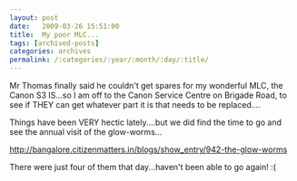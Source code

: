 ```yaml
---
layout: post
date:	2009-03-26 15:51:00
title:  My poor MLC...
tags: [archived-posts]
categories: archives
permalink: /:categories/:year/:month/:day/:title/
---
```

Mr Thomas finally said he couldn't get spares for my wonderful MLC, the Canon S3 IS...so I am off to the Canon Service Centre on Brigade Road, to see if THEY can get whatever part it is that needs to be replaced....

Things have been VERY hectic lately....but we did find the time to go and see the annual visit of the glow-worms...


http://bangalore.citizenmatters.in/blogs/show_entry/942-the-glow-worms


There were just four of them that day...haven't been able to go again! :(
